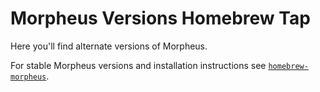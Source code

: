 # Morpheus Versions Homebrew Tap

Here you'll find alternate versions of Morpheus.

For stable Morpheus versions and installation instructions see [`homebrew-morpheus`](https://github.com/morpheus-lab/homebrew-morpheus).
